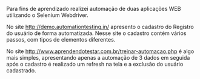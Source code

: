 Para fins de aprendizado realizei automação de duas aplicações WEB utilizando o Selenium Webdriver. 

No site http://demo.automationtesting.in/ apresento o cadastro do Registro do usuário de forma automatizada. Nesse site o cadastro contém vários passos, com tipos de elementos diferentes.

No site http://www.aprendendotestar.com.br/treinar-automacao.php é algo mais simples, apresentando apenas a automação de 3 dados em seguida após o cadastro é realizado um refresh na tela e a exclusão do usuário cadastrado. 
